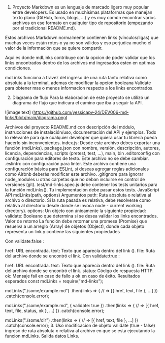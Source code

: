 1. Proyecto
Markdown es un lenguaje de marcado ligero muy popular entre developers. Es usado en muchísimas plataformas que manejan texto plano (GitHub, foros, blogs, ...) y es muy común encontrar varios archivos en ese formato en cualquier tipo de repositorio (empezando por el tradicional README.md).

Estos archivos Markdown normalmente contienen links (vínculos/ligas) que muchas veces están rotos o ya no son válidos y eso perjudica mucho el valor de la información que se quiere compartir.

Aqui es donde mdLinks contribuye con la opcion de poder validar que los links encontrados dentro de los archivos md ingresados esten en optimas condiciones.

mdLinks funciona a travez del ingreso de una ruta tanto relativa como absoluta a la terminal, ademas de modificar la opcion booleana Validate para obtener mas o menos informacion respecto a los links encontrados.

2. Diagrama de flujo
Para la elaboracion de este proyecto se utilizó un diagrama de flujo que indicara el camino que iba a seguir la API.

![image text] (https://github.com/yessicapv-24/DEV006-md-links/blob/main/diagrama.png)


Archivos del proyecto
README.md con descripción del módulo, instrucciones de instalación/uso, documentación del API y ejemplos. Todo lo relevante para que cualquier developer que quiera usar tu librería pueda hacerlo sin inconvenientes.
index.js: Desde este archivo debes exportar una función (mdLinks).
package.json con nombre, versión, descripción, autores, licencia, dependencias, scripts (pretest, test, ...), main, bin
.editorconfig con configuración para editores de texto. Este archivo no se debe cambiar.
.eslintrc con configuración para linter. Este archivo contiene una configuración básica para ESLint, si deseas agregar reglas adicionales como Airbnb deberás modificar este archivo.
.gitignore para ignorar node_modules u otras carpetas que no deban incluirse en control de versiones (git).
test/md-links.spec.js debe contener los tests unitarios para la función mdLinks(). Tu implementación debe pasar estos tests.
JavaScript API
mdLinks(path, options)
Argumentos
path: Ruta absoluta o relativa al archivo o directorio. Si la ruta pasada es relativa, debe resolverse como relativa al directorio desde donde se invoca node - current working directory).
options: Un objeto con únicamente la siguiente propiedad:
validate: Booleano que determina si se desea validar los links encontrados.
Valor de retorno
La función debe retornar una promesa (Promise) que resuelva a un arreglo (Array) de objetos (Object), donde cada objeto representa un link y contiene las siguientes propiedades

Con validate:false :

href: URL encontrada.
text: Texto que aparecía dentro del link (<a>).
file: Ruta del archivo donde se encontró el link.
Con validate:true :

href: URL encontrada.
text: Texto que aparecía dentro del link (<a>).
file: Ruta del archivo donde se encontró el link.
status: Código de respuesta HTTP.
ok: Mensaje fail en caso de fallo u ok en caso de éxito.
Resultados esperados
const mdLinks = require("md-links");

mdLinks("./some/example.md")
  .then(links => {
    // => [{ href, text, file }, ...]
  })
  .catch(console.error);

mdLinks("./some/example.md", { validate: true })
  .then(links => {
    // => [{ href, text, file, status, ok }, ...]
  })
  .catch(console.error);

mdLinks("./some/dir")
  .then(links => {
    // => [{ href, text, file }, ...]
  })
  .catch(console.error);
3. Uso
modificacion de objeto validate (true - false)
ingreso de ruta absoluta o relativa al archivo en que se esta ejecutando la funcion mdLinks.
Salida datos Links.
